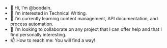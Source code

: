 - 👋 Hi, I’m @boodain.
- 👀 I’m interested in Technical Writing.
- 🌱 I’m currently learning content management, API documentation, and process automation.
- 💞️ I’m looking to collaborate on any project that I can offer help and that I find personally interesting.
- 📫 How to reach me: You will find a way!

<!---
boodain/boodain is a ✨ special ✨ repository because its `README.md` (this file) appears on your GitHub profile.
You can click the Preview link to take a look at your changes.
--->

